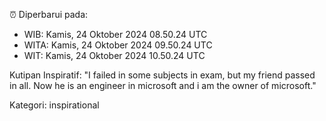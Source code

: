 ⏰ Diperbarui pada:
- WIB: Kamis, 24 Oktober 2024 08.50.24 UTC
- WITA: Kamis, 24 Oktober 2024 09.50.24 UTC
- WIT: Kamis, 24 Oktober 2024 10.50.24 UTC

Kutipan Inspiratif:
"I failed in some subjects in exam, but my friend passed in all. Now he is an engineer in microsoft and i am the owner of microsoft."


Kategori: inspirational

